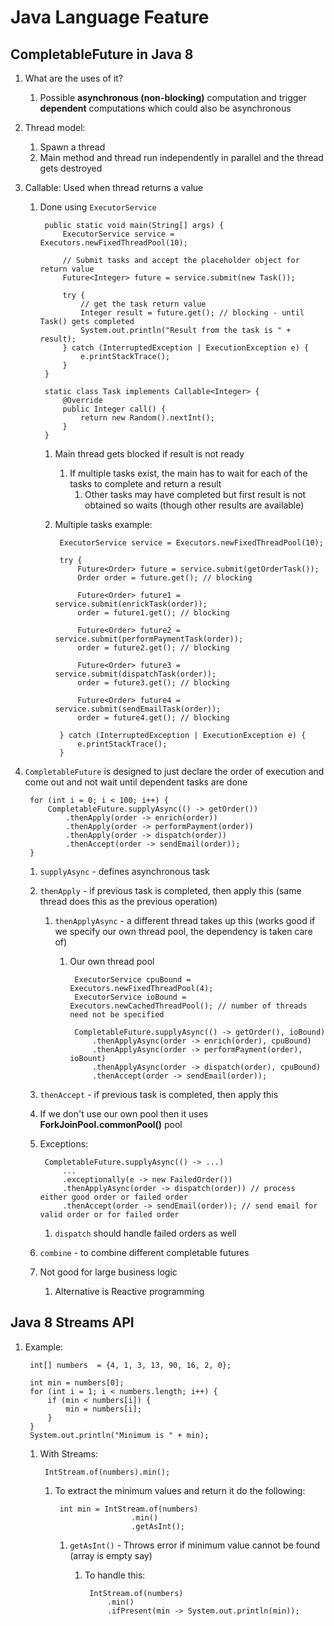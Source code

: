 # Java Language Feature #
## CompletableFuture in Java 8 ##
1. What are the uses of it?
	1. Possible **asynchronous (non-blocking)** computation and trigger **dependent** computations which could also be asynchronous
2. Thread model:
	1. Spawn a thread
	2. Main method and thread run independently in parallel and the thread gets destroyed
3. Callable: Used when thread returns a value
	1. Done using `ExecutorService`

			public static void main(String[] args) {
				ExecutorService service = Executors.newFixedThreadPool(10);

				// Submit tasks and accept the placeholder object for return value
				Future<Integer> future = service.submit(new Task());

				try {
					// get the task return value
					Integer result = future.get(); // blocking - until Task() gets completed
					System.out.println("Result from the task is " + result);
				} catch (InterruptedException | ExecutionException e) {
					e.printStackTrace();
				}
			}

			static class Task implements Callable<Integer> {
				@Override
				public Integer call() {
					return new Random().nextInt();
				}
			}

		1. Main thread gets blocked if result is not ready
			1. If multiple tasks exist, the main has to wait for each of the tasks to complete and return a result
				1. Other tasks may have completed but first result is not obtained so waits (though other results are available)
		2. Multiple tasks example:

				ExecutorService service = Executors.newFixedThreadPool(10);
		
				try {
					Future<Order> future = service.submit(getOrderTask());
					Order order = future.get(); // blocking

					Future<Order> future1 = service.submit(enrickTask(order));
					order = future1.get(); // blocking

					Future<Order> future2 = service.submit(performPaymentTask(order));
					order = future2.get(); // blocking

					Future<Order> future3 = service.submit(dispatchTask(order));
					order = future3.get(); // blocking

					Future<Order> future4 = service.submit(sendEmailTask(order));
					order = future4.get(); // blocking
					
				} catch (InterruptedException | ExecutionException e) {
					e.printStackTrace();
				}

4. `CompletableFuture` is designed to just declare the order of execution and come out and not wait until dependent tasks are done

		for (int i = 0; i < 100; i++) {
			CompletableFuture.supplyAsync(() -> getOrder())
				.thenApply(order -> enrich(order))
				.thenApply(order -> performPayment(order))
				.thenApply(order -> dispatch(order))
				.thenAccept(order -> sendEmail(order));
		}

	1. `supplyAsync` - defines asynchronous task
	2. `thenApply` - if previous task is completed, then apply this (same thread does this as the previous operation)
		1. `thenApplyAsync` - a different thread takes up this (works good if we specify our own thread pool, the dependency is taken care of)
			1. Our own thread pool

					ExecutorService cpuBound = Executors.newFixedThreadPool(4);
					ExecutorService ioBound = Executors.newCachedThreadPool(); // number of threads need not be specified

					CompletableFuture.supplyAsync(() -> getOrder(), ioBound)
						.thenApplyAsync(order -> enrich(order), cpuBound)
						.thenApplyAsync(order -> performPayment(order), ioBount)
						.thenApplyAsync(order -> dispatch(order), cpuBound)
						.thenAccept(order -> sendEmail(order));
					
	3. `thenAccept` - if previous task is completed, then apply this
	4. If we don't use our own pool then it uses **ForkJoinPool.commonPool()** pool
	5. Exceptions:

			CompletableFuture.supplyAsync(() -> ...)
				...
				.exceptionally(e -> new FailedOrder())
				.thenApplyAsync(order -> dispatch(order)) // process either good order or failed order
				.thenAccept(order -> sendEmail(order)); // send email for valid order or for failed order

		1. `dispatch` should handle failed orders as well
	6. `combine` - to combine different completable futures
	7. Not good for large business logic
		1. Alternative is Reactive programming

## Java 8 Streams API ##
1. Example:

		int[] numbers  = {4, 1, 3, 13, 90, 16, 2, 0};

		int min = numbers[0];
		for (int i = 1; i < numbers.length; i++) {
			if (min < numbers[i]) {
				min = numbers[i];
			}
		}
		System.out.println("Minimum is " + min);

	1. With Streams:

			IntStream.of(numbers).min();

		1. To extract the minimum values and return it do the following:

				int min = IntStream.of(numbers)
								.min()
								.getAsInt();

			1. `getAsInt()` - Throws error if minimum value cannot be found (array is empty say)
				1. To handle this:

						IntStream.of(numbers)
							.min()
							.ifPresent(min -> System.out.println(min));